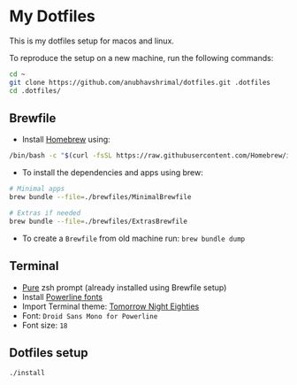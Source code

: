 # My Dotfiles

This is my dotfiles setup for macos and linux.

To reproduce the setup on a new machine, run the following commands:

```bash
cd ~
git clone https://github.com/anubhavshrimal/dotfiles.git .dotfiles
cd .dotfiles/ 
```

## Brewfile

- Install [Homebrew](https://brew.sh) using:
```bash
/bin/bash -c "$(curl -fsSL https://raw.githubusercontent.com/Homebrew/install/HEAD/install.sh)"
```
- To install the dependencies and apps using brew:

```bash
# Minimal apps
brew bundle --file=./brewfiles/MinimalBrewfile

# Extras if needed
brew bundle --file=./brewfiles/ExtrasBrewfile
```

- To create a `Brewfile` from old machine run: `brew bundle dump`

## Terminal

- [Pure](https://github.com/sindresorhus/pure) zsh prompt (already installed using Brewfile setup)
- Install [Powerline fonts](https://github.com/powerline/fonts)
- Import Terminal theme: [Tomorrow Night Eighties](https://github.com/chriskempson/tomorrow-theme/blob/master/OS%20X%20Terminal/Tomorrow%20Night%20Eighties.terminal)
- Font: `Droid Sans Mono for Powerline`
- Font size: `18`

## Dotfiles setup

`./install`
